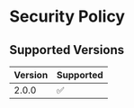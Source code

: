 # Security Policy

## Supported Versions

| Version | Supported          |
| ------- | ------------------ |
| 2.0.0   | :white_check_mark: |

